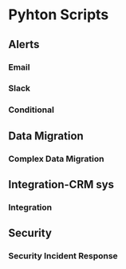 # Pyhton Scripts

## Alerts
### Email
### Slack
### Conditional

## Data Migration
### Complex Data Migration

## Integration-CRM sys
### Integration

## Security
### Security Incident Response
